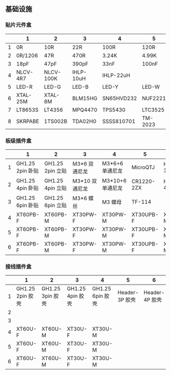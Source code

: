 ## 基础设施

### 贴片元件盒

|      | 1        | 2         | 3         | 4          | 5       | 6       | 7     | 8        | 9         | 10       | 11          | 12             | 13            | 14            | 15            | 16   |
| ---- | -------- | --------- | --------- | ---------- | ------- | ------- | ----- | -------- | --------- | -------- | ----------- | -------------- | ------------- | ------------- | ------------- | ---- |
| 1    | 0R       | 10R       | 22R       | 100R       | 120R    | 1K      | 2K    | 3K       | 4.7K      | 5.1K     | 10K         | 20K            | 24K           | 30K           | 51K           | 100K |
| 2    | 0R/1206  | 47R       | 470R      | 3.24K      | 4.99K   | 14.3K   | 23.7K | 40.2K    | 53.6K     | 63.4K    | 120K        | 124K           | 499K          | 845K          |               |      |
| 3    | 18pF     | 47pF      | 390pF     | 33nF       | 100nF   | 470nF   | 1uF   | 2.2uF    | 4.7uF     | 10uF     | 22uF        | 4.7uF/1206/50V | 10uF/1206/25V | 10uF/1210/50V | 22uF/1210/25V |      |
| 4    | NLCV-4R7 | NLCV-100K | IHLP-10uH | IHLP-22uH  |         |         |       |          |           |          |             |                |               |               |               |      |
| 5    | LED-R    | LED-G     | LED-B     | LED-Y      | LED-W   | WS2812B |       | 1N4148   | DFLS160Q  | SBR3U40  | SS8P6C      | S8050          | BSC098N10NS5  | TPSMB30CA     | TPSMB68A      |      |
| 6    | XTAL-25M | XTAL-8M   | BLM15HG   | SN65HVD232 | NUF2221 |         |       | ASMD1206 | CH340N    | CH340K   | TLV7011DCKR | W25Q128        | AT24C256      |               |               |      |
| 7    | LT8653S  | LT4356    | MPQ4470   | TPS5430    | LTC3525 |         |       | LP5912Q  | LP5907Q   | REF3012  |             |                |               |               |               |      |
| 8    | SKRPABE  | 1TS002B   | TDA02H0   | SSSS810701 | TM-2023 |         |       | TS5A3159 | TPS4H160A | TPS22917 | TPS22948    | DRV8871        |               |               |               |      |

### 板级插件盒

|      | 1                | 2                | 3              | 4                | 5          | 6           |
| ---- | ---------------- | ---------------- | -------------- | ---------------- | ---------- | ----------- |
| 1    | GH1.25 2pin 卧贴 | GH1.25 2pin 立贴 | M3*6 双通尼龙  | M3*6+6 单通尼龙  | MicroQTJ   | Header-3P-R |
| 2    | GH1.25 4pin 卧贴 | GH1.25 4pin 立贴 | M3*10 双通尼龙 | M3*10+6 单通尼龙 | CR1220-2ZX | Header-4P   |
| 3    | GH1.25 6pin 卧贴 | GH1.25 6pin 立贴 | M3*6 螺丝      | M3 螺母          | TF-114     |             |
| 4    | XT60PB-F         | XT60PB-M         | XT30PW-F       | XT30PW-M         | XT30UPB-F  | XT30UPB-M   |
| 5    | XT60PB-F         | XT60PB-M         | XT30PW-F       | XT30PW-M         | XT30UPB-F  | XT30UPB-M   |
| 6    | XT60PB-F         | XT60PB-M         | XT30PW-F       | XT30PW-M         | XT30UPB-F  | XT30UPB-M   |

### 接线插件盒

|      | 1                | 2                | 3                | 4                | 5              | 6              |
| ---- | ---------------- | ---------------- | ---------------- | ---------------- | -------------- | -------------- |
| 1    | GH1.25 2pin 胶壳 | GH1.25 3pin 胶壳 | GH1.25 4pin 胶壳 | GH1.25 6pin 胶壳 | Header-3P 胶壳 | Header-4P 胶壳 |
| 2    |                  |                  |                  |                  |                |                |
| 3    |                  |                  |                  |                  |                |                |
| 4    | XT60U-F          | XT60U-M          | XT30U-F          | XT30U-M          |                |                |
| 5    | XT60U-F          | XT60U-M          | XT30U-F          | XT30U-M          |                |                |
| 6    | XT60U-F          | XT60U-M          | XT30U-F          | XT30U-M          |                |                |

